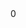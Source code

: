 <dec f='linux-5.3.1/drivers/md/dm-table.c' l='33' type='struct mapped_device *'/>
<use f='linux-5.3.1/drivers/md/dm-table.c' l='214' u='w' c='dm_table_create'/>
<use f='linux-5.3.1/drivers/md/dm-table.c' l='257' u='r' c='dm_table_destroy'/>
<use f='linux-5.3.1/drivers/md/dm-table.c' l='302' u='r' c='device_area_is_invalid'/>
<use f='linux-5.3.1/drivers/md/dm-table.c' l='315' u='r' c='device_area_is_invalid'/>
<use f='linux-5.3.1/drivers/md/dm-table.c' l='331' u='r' c='device_area_is_invalid'/>
<use f='linux-5.3.1/drivers/md/dm-table.c' l='348' u='r' c='device_area_is_invalid'/>
<use f='linux-5.3.1/drivers/md/dm-table.c' l='361' u='r' c='device_area_is_invalid'/>
<use f='linux-5.3.1/drivers/md/dm-table.c' l='370' u='r' c='device_area_is_invalid'/>
<use f='linux-5.3.1/drivers/md/dm-table.c' l='448' u='r' c='dm_get_device'/>
<use f='linux-5.3.1/drivers/md/dm-table.c' l='458' u='r' c='dm_get_device'/>
<use f='linux-5.3.1/drivers/md/dm-table.c' l='479' u='r' c='dm_set_device_limits'/>
<use f='linux-5.3.1/drivers/md/dm-table.c' l='487' u='r' c='dm_set_device_limits'/>
<use f='linux-5.3.1/drivers/md/dm-table.c' l='515' u='r' c='dm_put_device'/>
<use f='linux-5.3.1/drivers/md/dm-table.c' l='519' u='r' c='dm_put_device'/>
<use f='linux-5.3.1/drivers/md/dm-table.c' l='700' u='r' c='validate_hardware_logical_block_alignment'/>
<use f='linux-5.3.1/drivers/md/dm-table.c' l='719' u='r' c='dm_table_add_target'/>
<use f='linux-5.3.1/drivers/md/dm-table.c' l='729' u='r' c='dm_table_add_target'/>
<use f='linux-5.3.1/drivers/md/dm-table.c' l='735' u='r' c='dm_table_add_target'/>
<use f='linux-5.3.1/drivers/md/dm-table.c' l='796' u='r' c='dm_table_add_target'/>
<use f='linux-5.3.1/drivers/md/dm-table.c' l='801' u='r' c='dm_table_add_target'/>
<use f='linux-5.3.1/drivers/md/dm-table.c' l='949' u='r' c='dm_table_determine_type'/>
<use f='linux-5.3.1/drivers/md/dm-table.c' l='1030' u='r' c='dm_table_determine_type'/>
<use f='linux-5.3.1/drivers/md/dm-table.c' l='1035' u='r' c='dm_table_determine_type'/>
<use f='linux-5.3.1/drivers/md/dm-table.c' l='1230' u='r' c='dm_table_get_integrity_disk'/>
<use f='linux-5.3.1/drivers/md/dm-table.c' l='1248' u='r' c='dm_table_register_integrity'/>
<use f='linux-5.3.1/drivers/md/dm-table.c' l='1277' u='r' c='dm_table_register_integrity'/>
<use f='linux-5.3.1/drivers/md/dm-table.c' l='1313' u='r' c='dm_table_complete'/>
<use f='linux-5.3.1/drivers/md/dm-table.c' l='1486' u='r' c='validate_hardware_zoned_model'/>
<use f='linux-5.3.1/drivers/md/dm-table.c' l='1496' u='r' c='validate_hardware_zoned_model'/>
<use f='linux-5.3.1/drivers/md/dm-table.c' l='1561' u='r' c='dm_calculate_queue_limits'/>
<use f='linux-5.3.1/drivers/md/dm-table.c' l='1622' u='r' c='dm_table_verify_integrity'/>
<use f='linux-5.3.1/drivers/md/dm-table.c' l='1626' u='r' c='dm_table_verify_integrity'/>
<use f='linux-5.3.1/drivers/md/dm-table.c' l='1628' u='r' c='dm_table_verify_integrity'/>
<use f='linux-5.3.1/drivers/md/dm-table.c' l='1629' u='r' c='dm_table_verify_integrity'/>
<use f='linux-5.3.1/drivers/md/dm-table.c' l='1928' u='r' c='dm_table_set_restrictions'/>
<use f='linux-5.3.1/drivers/md/dm-table.c' l='1934' u='r' c='dm_table_set_restrictions'/>
<use f='linux-5.3.1/drivers/md/dm-table.c' l='1975' u='r' c='dm_table_set_restrictions'/>
<use f='linux-5.3.1/drivers/md/dm-table.c' l='2008' u='r' c='suspend_targets'/>
<use f='linux-5.3.1/drivers/md/dm-table.c' l='2057' u='r' c='dm_table_resume_targets'/>
<use f='linux-5.3.1/drivers/md/dm-table.c' l='2068' u='r' c='dm_table_resume_targets'/>
<use f='linux-5.3.1/drivers/md/dm-table.c' l='2104' u='r' c='dm_table_any_congested'/>
<use f='linux-5.3.1/drivers/md/dm-table.c' l='2117' u='r' c='dm_table_get_md'/>
<use f='linux-5.3.1/drivers/md/dm-table.c' l='2123' u='r' c='dm_table_device_name'/>
<offset>0</offset>
